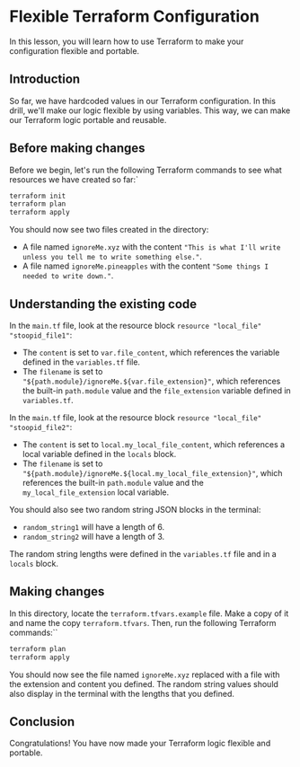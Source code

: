 # Flexible Terraform Configuration

In this lesson, you will learn how to use Terraform to make your configuration flexible and portable.

## Introduction

So far, we have hardcoded values in our Terraform configuration. In this drill, we'll make our logic flexible by using variables. This way, we can make our Terraform logic portable and reusable.

## Before making changes

Before we begin, let's run the following Terraform commands to see what resources we have created so far:`

```bash
terraform init
terraform plan
terraform apply
```

 You should now see two files created in the directory:

- A file named `ignoreMe.xyz` with the content `"This is what I'll write unless you tell me to write something else."`.
- A file named `ignoreMe.pineapples` with the content `"Some things I needed to write down."`.

## Understanding the existing code

In the `main.tf` file, look at the resource block `resource "local_file" "stoopid_file1"`:

- The `content` is set to `var.file_content`, which references the variable defined in the `variables.tf` file.
- The `filename` is set to `"${path.module}/ignoreMe.${var.file_extension}"`, which references the built-in `path.module` value and the `file_extension` variable defined in `variables.tf`.

In the `main.tf` file, look at the resource block `resource "local_file" "stoopid_file2"`:

- The `content` is set to `local.my_local_file_content`, which references a local variable defined in the `locals` block.
- The `filename` is set to `"${path.module}/ignoreMe.${local.my_local_file_extension}"`, which references the built-in `path.module` value and the `my_local_file_extension` local variable.

You should also see two random string JSON blocks in the terminal:

- `random_string1` will have a length of 6.
- `random_string2` will have a length of 3.

The random string lengths were defined in the `variables.tf` file and in a `locals` block.

## Making changes

In this directory, locate the `terraform.tfvars.example` file. Make a copy of it and name the copy `terraform.tfvars`. Then, run the following Terraform commands:``

```bash
terraform plan
terraform apply
```

 You should now see the file named `ignoreMe.xyz` replaced with a file with the extension and content you defined. The random string values should also display in the terminal with the lengths that you defined.

## Conclusion

Congratulations! You have now made your Terraform logic flexible and portable.
